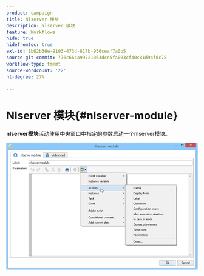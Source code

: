 ```yaml
---
product: campaign
title: Nlserver 模块
description: Nlserver 模块
feature: Workflows
hide: true
hidefromtoc: true
exl-id: 1b62b36e-9103-473d-817b-956ceaf7a0b5
source-git-commit: 776c664a99721063dce5fa003cf40c81d94f8c78
workflow-type: tm+mt
source-wordcount: '22'
ht-degree: 27%

---
```


# Nlserver 模块{#nlserver-module}



**nlserver模块**&#x200B;活动使用中央窗口中指定的参数启动一个nlserver模块。

![](assets/nlserver_module_edit.png)
